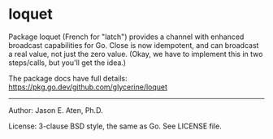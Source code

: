 loquet
======

Package loquet (French for "latch") provides a channel with enhanced
broadcast capabilities for Go. Close is now idempotent, and
can broadcast a real value, not just the zero value. (Okay, we
have to implement this in two steps/calls, but you'll get the idea.)

The package docs have full details: https://pkg.go.dev/github.com/glycerine/loquet

----
Author: Jason E. Aten, Ph.D.

License: 3-clause BSD style, the same as Go. See LICENSE file.
